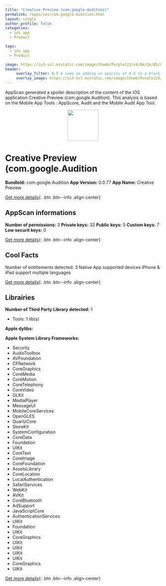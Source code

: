 ```yaml
---
title: "Creative Preview (com.google.Audition)"
permalink: /apps/ios/com.google.Audition.html
layout: single
author_profile: false
categories: 
  - ios app 
  - Product 

tags: 
  - ios app 
  - Product 

image: https://is3-ssl.mzstatic.com/image/thumb/Purple123/v4/84/2e/85/842e85a1-a021-dacb-caa1-062559b09214/mzl.qgfuexnv.png/512x512bb.jpg
header: 
     overlay_filter: 0.5 # same as adding an opacity of 0.5 to a black background
     overlay_image: https://is3-ssl.mzstatic.com/image/thumb/Purple123/v4/84/2e/85/842e85a1-a021-dacb-caa1-062559b09214/mzl.qgfuexnv.png/512x512bb.jpg
---
```

AppScan generated a spoiler description of the content of the iOS application Creative Preview (com.google.Audition). This analysis is based on the Mobile App Tools : AppScore, Audit and the Mobile Audit App Tool.

  
  
<div style="text-align: center;"><img src="https://is3-ssl.mzstatic.com/image/thumb/Purple123/v4/84/2e/85/842e85a1-a021-dacb-caa1-062559b09214/mzl.qgfuexnv.png/512x512bb.jpg" width="100" height="100"></div>  
  
# Creative Preview (com.google.Audition

**BundleId:** com.google.Audition
**App Version:** 0.0.77
**App Name:** Creative Preview


[Get more details](/pricing.html){: .btn .btn--info .align-center}  
  
## AppScan informations 

**Number of permissions:** 3
**Private keys:** 32
**Public keys:** 5
**Custom keys:** 7
**Low securit keys:** 0
  
[Get more details](/pricing.html){: .btn .btn--info .align-center}

## Cool Facts

Number of entitlements detected: 3
Native App
supported devices iPhone & iPad
support multiple languages
  
[Get more details](/pricing.html){: .btn .btn--info .align-center}

## Librairies 
**Number of Third Party Library detected:** 1
- Tools: 1 lib(s)

**Apple dylibs:**


**Apple System Library Frameworks:**
- Security
- AudioToolbox
- AVFoundation
- CFNetwork
- CoreGraphics
- CoreMedia
- CoreMotion
- CoreTelephony
- CoreVideo
- GLKit
- MediaPlayer
- MessageUI
- MobileCoreServices
- OpenGLES
- QuartzCore
- StoreKit
- SystemConfiguration
- CoreData
- Foundation
- UIKit
- CoreText
- CoreImage
- CoreFoundation
- AssetsLibrary
- CoreLocation
- LocalAuthentication
- SafariServices
- WebKit
- AVKit
- CoreBluetooth
- AdSupport
- JavaScriptCore
- AuthenticationServices
- UIKit
- Foundation
- UIKit
- CoreGraphics
- UIKit
- UIKit
- UIKit
- UIKit
- CoreGraphics
- UIKit


  
[Get more details](/pricing.html){: .btn .btn--info .align-center}

